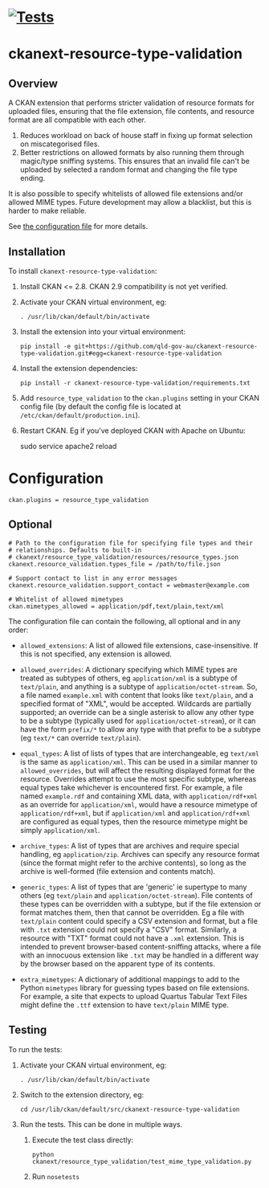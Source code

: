 [![Tests](https://github.com/qld-gov-au/ckanext-resource-type-validation/actions/workflows/test.yml/badge.svg)](https://github.com/qld-gov-au/ckanext-resource-type-validation/actions/workflows/test.yml)
=============
ckanext-resource-type-validation
=============

Overview
--------
A CKAN extension that performs stricter validation of resource formats
for uploaded files, ensuring that the file extension, file contents,
and resource format are all compatible with each other.

1. Reduces workload on back of house staff in fixing up format selection
on miscategorised files.
1. Better restrictions on allowed formats by also running them through
magic/type sniffing systems. This ensures that an invalid file can't be
uploaded by selected a random format and changing the file type ending.

It is also possible to specify whitelists of allowed file extensions
and/or allowed MIME types. Future development may allow a blacklist, but
this is harder to make reliable.

See [the configuration file](https://github.com/qld-gov-au/ckanext-resource-type-validation/blob/develop/ckanext/resource_type_validation/resources/resource_types.json)
for more details.

Installation
------------

To install ``ckanext-resource-type-validation``:

1. Install CKAN <= 2.8. CKAN 2.9 compatibility is not yet verified.

1. Activate your CKAN virtual environment, eg:

    ```
    . /usr/lib/ckan/default/bin/activate
    ```

1. Install the extension into your virtual environment:

    ```
    pip install -e git+https://github.com/qld-gov-au/ckanext-resource-type-validation.git#egg=ckanext-resource-type-validation
    ```

1. Install the extension dependencies:

    ```
    pip install -r ckanext-resource-type-validation/requirements.txt
    ```

1. Add ``resource_type_validation`` to the ``ckan.plugins`` setting in
your CKAN config file (by default the config file is located at
``/etc/ckan/default/production.ini``).

1. Restart CKAN. Eg if you've deployed CKAN with Apache on Ubuntu:

     sudo service apache2 reload


# Configuration

    ckan.plugins = resource_type_validation

## Optional

    # Path to the configuration file for specifying file types and their
    # relationships. Defaults to built-in
    # ckanext/resource_type_validation/resources/resource_types.json
    ckanext.resource_validation.types_file = /path/to/file.json

    # Support contact to list in any error messages
    ckanext.resource_validation.support_contact = webmaster@example.com

    # Whitelist of allowed mimetypes
    ckan.mimetypes_allowed = application/pdf,text/plain,text/xml

The configuration file can contain the following, all optional and in
any order:

* ``allowed_extensions``: A list of allowed file extensions, case-insensitive.
If this is not specified, any extension is allowed.

* ``allowed_overrides``: A dictionary specifying which MIME types are
treated as subtypes of others, eg ``application/xml`` is a subtype of
``text/plain``, and anything is a subtype of ``application/octet-stream``.
So, a file named ``example.xml`` with content that looks like ``text/plain``,
and a specified format of "XML", would be accepted.
Wildcards are partially supported; an override can be a single asterisk
to allow any other type to be a subtype (typically used for
``application/octet-stream``), or it can have the form ``prefix/*`` to
allow any type with that prefix to be a subtype (eg ``text/*`` can
override ``text/plain``).

* ``equal_types``: A list of lists of types that are interchangeable,
eg ``text/xml`` is the same as ``application/xml``.
This can be used in a similar manner to ``allowed_overrides``, but will
affect the resulting displayed format for the resource. Overrides
attempt to use the most specific subtype, whereas equal types take
whichever is encountered first.
For example, a file named ``example.rdf`` and containing XML data,
with ``application/rdf+xml`` as an override for ``application/xml``,
would have a resource mimetype of ``application/rdf+xml``, but if
``application/xml`` and ``application/rdf+xml`` are configured as equal
types, then the resource mimetype might be simply ``application/xml``.

* ``archive_types``: A list of types that are archives and require
special handling, eg ``application/zip``. Archives can specify any
resource format (since the format might refer to the archive contents),
so long as the archive is well-formed (file extension and contents match).

* ``generic_types``: A list of types that are 'generic' ie supertype to
many others (eg ``text/plain`` and ``application/octet-stream``).
File contents of these types can be overridden with a subtype,
but if the file extension or format matches them, then that cannot be
overridden. Eg a file with ``text/plain`` content could specify a CSV
extension and format, but a file with ``.txt`` extension could not
specify a "CSV" format. Similarly, a resource with "TXT" format
could not have a ``.xml`` extension.
This is intended to prevent browser-based content-sniffing attacks,
where a file with an innocuous extension like ``.txt`` may be handled
in a different way by the browser based on the apparent type of its
contents.

* ``extra_mimetypes``: A dictionary of additional mappings to add to the
Python ``mimetypes`` library for guessing types based on file extensions.
For example, a site that expects to upload Quartus Tabular Text Files
might define the ``.ttf`` extension to have ``text/plain`` MIME type.

Testing
-------

To run the tests:

1. Activate your CKAN virtual environment, eg:

    ```
    . /usr/lib/ckan/default/bin/activate
    ```

1. Switch to the extension directory, eg:

    ```
    cd /usr/lib/ckan/default/src/ckanext-resource-type-validation
    ```

1. Run the tests. This can be done in multiple ways.

    1. Execute the test class directly:

        ```
        python ckanext/resource_type_validation/test_mime_type_validation.py
        ```

    1. Run ``nosetests``
